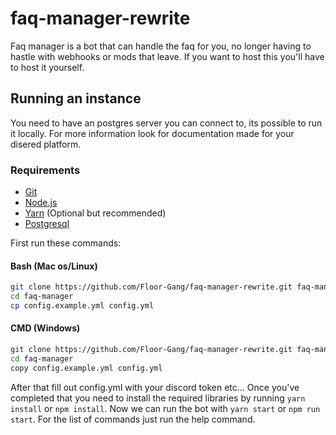 # faq-manager-rewrite

Faq manager is a bot that can handle the faq for you, no longer having to hastle with webhooks or mods that leave. If you want to host this you'll have to host it yourself. 

## Running an instance
You need to have an postgres server you can connect to, its possible to run it locally. For more information look for documentation made for your disered platform.

### Requirements
* [Git](https://git-scm.com/)
* [Node.js](https://nodejs.org/en/)
* [Yarn](https://yarnpkg.com/) (Optional but recommended)
* [Postgresql](https://www.postgresql.org/download/)

First run these commands: 
#### Bash (Mac os/Linux)
```bash
git clone https://github.com/Floor-Gang/faq-manager-rewrite.git faq-manager
cd faq-manager
cp config.example.yml config.yml
```


#### CMD (Windows)
```bash
git clone https://github.com/Floor-Gang/faq-manager-rewrite.git faq-manager
cd faq-manager
copy config.example.yml config.yml
```

After that fill out config.yml with your discord token etc...
Once you've completed that you need to install the required libraries by running `yarn install` or `npm install`. 
Now we can run the bot with `yarn start` or `npm run start`. For the list of commands just run the help command. 

